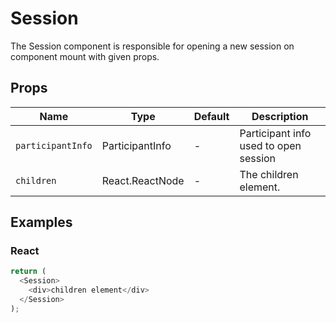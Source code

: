 # Session

The Session component is responsible for opening a new session on component mount with given props.

## Props

| Name              | Type            | Default | Description                           |
| ----------------- | --------------- | ------- | ------------------------------------- |
| `participantInfo` | ParticipantInfo | -       | Participant info used to open session |
| `children`        | React.ReactNode | -       | The children element.                 |

## Examples

### React

```javascript
return (
  <Session>
    <div>children element</div>
  </Session>
);
```
